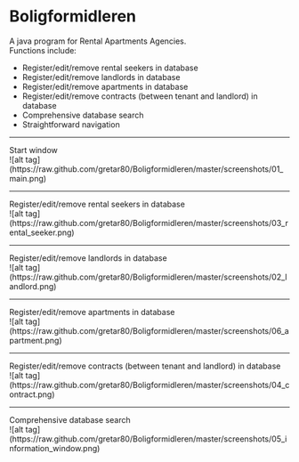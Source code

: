 Boligformidleren
=========

A java program for Rental Apartments Agencies. <br>
Functions include:
  - Register/edit/remove rental seekers in database
  - Register/edit/remove landlords in database
  - Register/edit/remove apartments in database
  - Register/edit/remove contracts (between tenant and landlord) in database
  - Comprehensive database search
  - Straightforward navigation
<hr>
Start window<br>
![alt tag](https://raw.github.com/gretar80/Boligformidleren/master/screenshots/01_main.png)
<hr>
Register/edit/remove rental seekers in database<br>
![alt tag](https://raw.github.com/gretar80/Boligformidleren/master/screenshots/03_rental_seeker.png)
<hr>
Register/edit/remove landlords in database<br>
![alt tag](https://raw.github.com/gretar80/Boligformidleren/master/screenshots/02_landlord.png)
<hr>
Register/edit/remove apartments in database<br>
![alt tag](https://raw.github.com/gretar80/Boligformidleren/master/screenshots/06_apartment.png)
<hr>
Register/edit/remove contracts (between tenant and landlord) in database<br>
![alt tag](https://raw.github.com/gretar80/Boligformidleren/master/screenshots/04_contract.png)
<hr>
Comprehensive database search<br>
![alt tag](https://raw.github.com/gretar80/Boligformidleren/master/screenshots/05_information_window.png)
